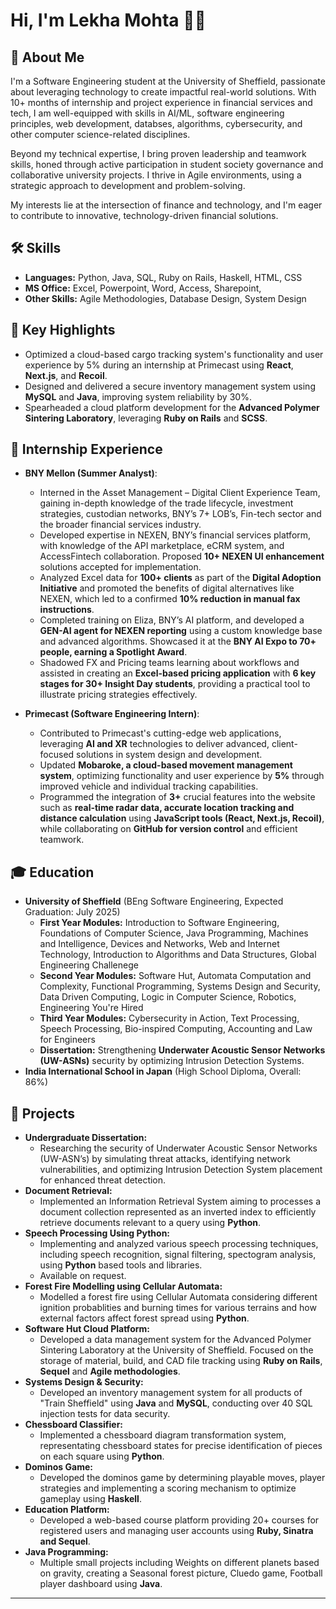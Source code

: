 # Hi, I'm Lekha Mohta 👩‍💻

## 🌟 About Me
I'm a Software Engineering student at the University of Sheffield, passionate about leveraging technology to create impactful real-world solutions. With 10+ months of internship and project experience in financial services and tech, I am well-equipped with skills in AI/ML, software engineering principles, web development, databses, algorithms, cybersecurity, and other computer science-related disciplines.

Beyond my technical expertise, I bring proven leadership and teamwork skills, honed through active participation in student society governance and collaborative university projects. I thrive in Agile environments, using a strategic approach to development and problem-solving.

My interests lie at the intersection of finance and technology, and I'm eager to contribute to innovative, technology-driven financial solutions.

## 🛠 Skills
- **Languages:** Python, Java, SQL, Ruby on Rails, Haskell, HTML, CSS
- **MS Office:** Excel, Powerpoint, Word, Access, Sharepoint, 
- **Other Skills:** Agile Methodologies, Database Design, System Design

## 🔑 Key Highlights
- Optimized a cloud-based cargo tracking system's functionality and user experience by 5% during an internship at Primecast using **React**, **Next.js**, and **Recoil**.
- Designed and delivered a secure inventory management system using **MySQL** and **Java**, improving system reliability by 30%.
- Spearheaded a cloud platform development for the **Advanced Polymer Sintering Laboratory**, leveraging **Ruby on Rails** and **SCSS**.

## 💼 Internship Experience
- **BNY Mellon (Summer Analyst)**:
  - Interned in the Asset Management – Digital Client Experience Team, gaining in-depth knowledge of the trade lifecycle, investment strategies, custodian networks, BNY’s 7+ LOB’s, Fin-tech sector and the broader financial services industry.
  - Developed expertise in NEXEN, BNY’s financial services platform, with knowledge of the API marketplace, eCRM system, and AccessFintech collaboration. Proposed **10+ NEXEN UI enhancement** solutions accepted for implementation.
  - Analyzed Excel data for **100+ clients** as part of the **Digital Adoption Initiative** and promoted the benefits of digital alternatives like NEXEN, which led to a confirmed **10% reduction in manual fax instructions**.
  - Completed training on Eliza, BNY’s AI platform, and developed a **GEN-AI agent for NEXEN reporting** using a custom knowledge base and advanced algorithms. Showcased it at the **BNY AI Expo to 70+ people, earning a Spotlight Award**. 
  - Shadowed FX and Pricing teams learning about workflows and assisted in creating an **Excel-based pricing application** with **6 key stages for 30+ Insight Day students**, providing a practical tool to illustrate pricing strategies effectively. 
  
- **Primecast (Software Engineering Intern)**:
  - Contributed to Primecast's cutting-edge web applications, leveraging **AI and XR** technologies to deliver advanced, client-focused solutions in system design and development.
  - Updated **Mobaroke, a cloud-based movement management system**, optimizing functionality and user experience by **5%** through improved vehicle and individual tracking capabilities.
  - Programmed the integration of **3+** crucial features into the website such as **real-time radar data, accurate location tracking and distance calculation** using **JavaScript tools (React, Next.js, Recoil)**, while collaborating on **GitHub for version control** and efficient teamwork.

## 🎓 Education
- **University of Sheffield** (BEng Software Engineering, Expected Graduation: July 2025)
  - **First Year Modules:** Introduction to Software Engineering, Foundations of Computer Science, Java Programming, Machines and Intelligence, Devices and Networks, Web and Internet Technology, Introduction to Algorithms and Data Structures, Global Engineering Challenege 
  - **Second Year Modules:** Software Hut, Automata Computation and Complexity, Functional Programming, Systems Design and Security, Data Driven Computing, Logic in Computer Science, Robotics, Engineering You're Hired 
  - **Third Year Modules:** Cybersecurity in Action, Text Processing, Speech Processing, Bio-inspired Computing, Accounting and Law for Engineers 
  - **Dissertation:** Strengthening **Underwater Acoustic Sensor Networks (UW-ASNs)** security by optimizing Intrusion Detection Systems.
- **India International School in Japan** (High School Diploma, Overall: 86%)

## 🚀 Projects
- **Undergraduate Dissertation:**
  - Researching the security of Underwater Acoustic Sensor Networks (UW-ASN’s) by simulating threat attacks, identifying network vulnerabilities, and optimizing Intrusion Detection System placement for enhanced threat detection.
- **Document Retrieval:** 
  - Implemented an Information Retrieval System aiming to processes a document collection represented as an inverted index to efficiently retrieve documents relevant to a query using **Python**. 
- **Speech Processing Using Python:**
  - Implementing and analyzed various speech processing techniques, including speech recognition, signal filtering, spectogram analysis, using **Python** based tools and libraries.
  - Available on request.
- **Forest Fire Modelling using Cellular Automata:**
  - Modelled a forest fire using Cellular Automata considering different ignition probablities and burning times for various terrains and how external factors affect forest spread using **Python**. 
- **Software Hut Cloud Platform:**
  - Developed a data management system for the Advanced Polymer Sintering Laboratory at the University of Sheffield. Focused on the storage of material, build, and CAD file tracking using **Ruby on Rails**, **Sequel** and **Agile methodologies**.
- **Systems Design & Security:**
  - Developed an inventory management system for all products of "Train Sheffield" using **Java** and **MySQL**, conducting over 40 SQL injection tests for data security.
- **Chessboard Classifier:**
  - Implemented a chessboard diagram transformation system, representating chessboard states for precise identification of pieces on each square using **Python**.
- **Dominos Game:**
  - Developed the dominos game by determining playable moves, player strategies and implementing a scoring mechanism to optimize gameplay using **Haskell**. 
- **Education Platform:** 
  - Developed a web-based course platform providing 20+ courses for registered users and managing user accounts using **Ruby, Sinatra and Sequel**. 
- **Java Programming:** 
  - Multiple small projects including Weights on different planets based on gravity, creating a Seasonal forest picture, Cluedo game, Football player dashboard using **Java**. 
---

